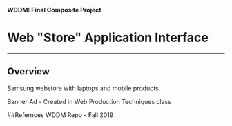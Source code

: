 **WDDM: Final Composite Project**
# Web "Store" Application Interface

---

## Overview

Samsung webstore with laptops and mobile products.

Banner Ad - Created in Web Production Techniques class

##Refernces
WDDM Repo - Fall 2019